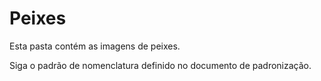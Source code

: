 # Peixes

Esta pasta contém as imagens de peixes.

Siga o padrão de nomenclatura definido no documento de padronização.